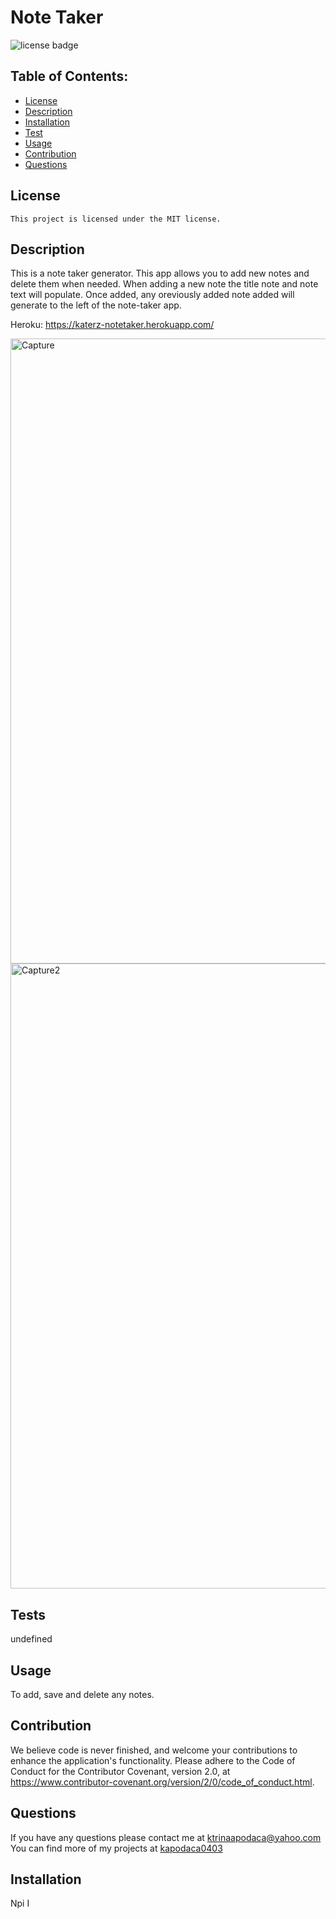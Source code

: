 # Note Taker

![license badge](https://img.shields.io/badge/License-MIT-lightgrey.svg)

## Table of Contents:

- [License](#license)
- [Description](#description)
- [Installation](#installation)
- [Test](#test)
- [Usage](#usage)
- [Contribution](#contribution)
- [Questions](#questions)

## License

    This project is licensed under the MIT license.

## Description

This is a note taker generator. This app allows you to add new notes and delete them when needed. When adding a new note the title note and note text will populate. Once added, any oreviously added note added will generate to the left of the note-taker app.

Heroku: https://katerz-notetaker.herokuapp.com/

<img width="1000" alt="Capture" src="https://user-images.githubusercontent.com/87509827/136321284-c68d960b-0470-47f4-9ac1-efed07958a61.PNG">
<img width="1000" alt="Capture2" src="https://user-images.githubusercontent.com/87509827/136321288-3390f181-6db1-4cc5-af07-4a6398aba4ff.PNG">

## Tests

undefined

## Usage
To add, save and delete any notes. 

## Contribution

We believe code is never finished, and welcome your contributions to enhance the application's functionality. Please adhere to the Code of Conduct for the Contributor Covenant, version 2.0, at https://www.contributor-covenant.org/version/2/0/code_of_conduct.html.

## Questions

If you have any questions please contact me at ktrinaapodaca@yahoo.com You can find more of my projects at [kapodaca0403](https://github.com/kapodaca0403)

## Installation

Npi I
